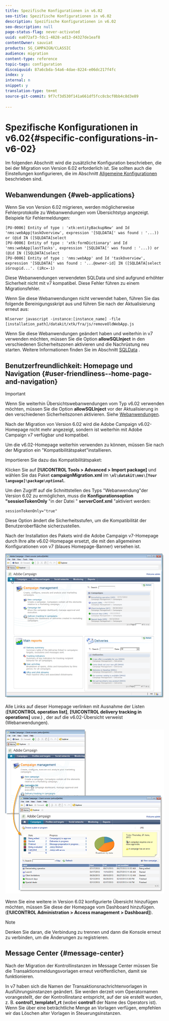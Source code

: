 ```yaml
---
title: Spezifische Konfigurationen in v6.02
seo-title: Spezifische Konfigurationen in v6.02
description: Spezifische Konfigurationen in v6.02
seo-description: null
page-status-flag: never-activated
uuid: ea072af3-fdc1-4828-ad13-d4327de1eaf8
contentOwner: sauviat
products: SG_CAMPAIGN/CLASSIC
audience: migration
content-type: reference
topic-tags: configuration
discoiquuid: 87a6cbda-54a6-4dae-8224-e06dc217f4fc
index: y
internal: n
snippet: y
translation-type: tm+mt
source-git-commit: 9f7cf3d530f141a661df5fcc8cbcf0bb4c8d3e89

---
```



# Spezifische Konfigurationen in v6.02{#specific-configurations-in-v6-02}

Im folgenden Abschnitt wird die zusätzliche Konfiguration beschrieben, die bei der Migration von Version 6.02 erforderlich ist. Sie sollten auch die Einstellungen konfigurieren, die im Abschnitt [Allgemeine Konfigurationen](../../migration/using/general-configurations.md) beschrieben sind.

## Webanwendungen {#web-applications}

Wenn Sie von Version 6.02 migrieren, werden möglicherweise Fehlerprotokolle zu Webanwendungen vom Übersichtstyp angezeigt. Beispiele für Fehlermeldungen:

```
[PU-0006] Entity of type : 'xtk:entityBackupNew' and Id 'nms:webApp|taskOverview', expression '[SQLDATA[' was found : '...)) or (@id IN ([SQLDATA[select 
[PU-0006] Entity of type : 'xtk:formDictionary' and Id 'nms:webApp|lastTasks', expression '[SQLDATA[' was found : '...)) or (@id IN ([SQLDATA[select 
[PU-0006] Entity of type : 'nms:webApp' and Id 'taskOverview', expression '[SQLDATA[' was found : '...@owner-id] IN ([SQLDATA[select iGroupid...'. (iRc=-1)
```

Diese Webanwendungen verwendeten SQLData und sind aufgrund erhöhter Sicherheit nicht mit v7 kompatibel. Diese Fehler führen zu einem Migrationsfehler.

Wenn Sie diese Webanwendungen nicht verwendet haben, führen Sie das folgende Bereinigungsskript aus und führen Sie nach der Aktualisierung erneut aus:

```
Nlserver javascript -instance:[instance_name] -file [installation_path]/datakit/xtk/fra/js/removeOldWebApp.js
```

Wenn Sie diese Webanwendungen geändert haben und weiterhin in v7 verwenden möchten, müssen Sie die Option **allowSQLInject** in den verschiedenen Sicherheitszonen aktivieren und die Nachrüstung neu starten. Weitere Informationen finden Sie im Abschnitt [SQLData](../../migration/using/general-configurations.md#sqldata) .

## Benutzerfreundlichkeit: Homepage und Navigation {#user-friendliness--home-page-and-navigation}

>[!IMPORTANT]
>
>Wenn Sie weiterhin Übersichtswebanwendungen vom Typ v6.02 verwenden möchten, müssen Sie die Option **allowSQLInject** vor der Aktualisierung in den verschiedenen Sicherheitszonen aktivieren. Siehe [Webanwendungen](#web-applications).

Nach der Migration von Version 6.02 wird die Adobe Campaign v6.02-Homepage nicht mehr angezeigt, sondern ist weiterhin mit Adobe Campaign v7 verfügbar und kompatibel.

Um die v6.02-Homepage weiterhin verwenden zu können, müssen Sie nach der Migration ein &quot;Kompatibilitätspaket&quot;installieren.

Importieren Sie dazu das Kompatibilitätspaket:

Klicken Sie auf **[!UICONTROL Tools > Advanced > Import package]** und wählen Sie das Paket **campaignMigration.xml** im **`\nl\datakit\nms\[Your language]\package\optional`**.

Um den Zugriff auf die Schnittstellen des Typs &quot;Webanwendung&quot;der Version 6.02 zu ermöglichen, muss die **Konfigurationsoption &quot;sessionTokenOnly** &quot;in der Datei &quot; **serverConf.xml** &quot;aktiviert werden:

```
sessionTokenOnly="true"
```

Diese Option ändert die Sicherheitsstufen, um die Kompatibilität der Benutzeroberfläche sicherzustellen.

Nach der Installation des Pakets wird die Adobe Campaign v7-Homepage durch Ihre alte v6.02-Homepage ersetzt, die mit den allgemeinen Konfigurationen von v7 (blaues Homepage-Banner) versehen ist.

![](assets/dashboards.png)

Alle Links auf dieser Homepage verlinken mit Ausnahme der Listen (**[!UICONTROL operation list]**, **[!UICONTROL delivery tracking in operations]** usw.) , der auf die v6.02-Übersicht verweist (Webanwendungen).

![](assets/dashboards2.png)

Wenn Sie eine weitere in Version 6.02 konfigurierte Übersicht hinzufügen möchten, müssen Sie diese der Homepage vom Dashboard hinzufügen. (**[!UICONTROL Administration > Access management > Dashboard]**).

>[!NOTE]
>
>Denken Sie daran, die Verbindung zu trennen und dann die Konsole erneut zu verbinden, um die Änderungen zu registrieren.

## Message Center {#message-center}

Nach der Migration der Kontrollinstanzen im Message Center müssen Sie die Transaktionsmeldungsvorlagen erneut veröffentlichen, damit sie funktionieren.

In v7 haben sich die Namen der Transaktionsnachrichtenvorlagen in Ausführungsinstanzen geändert. Sie werden derzeit vom Operatornamen vorangestellt, der der Kontrollinstanz entspricht, auf der sie erstellt wurden, z. B. **control1_template1_rt** (wobei **control1** der Name des Operators ist). Wenn Sie über eine beträchtliche Menge an Vorlagen verfügen, empfehlen wir das Löschen alter Vorlagen in Steuerungsinstanzen.
